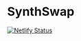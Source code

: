 # SynthSwap

[![Netlify Status](https://api.netlify.com/api/v1/badges/8a48bd1c-aa7e-431e-b41b-ac45025c90d6/deploy-status)](https://app.netlify.com/sites/inspiring-dijkstra-b30b5b/deploys)
